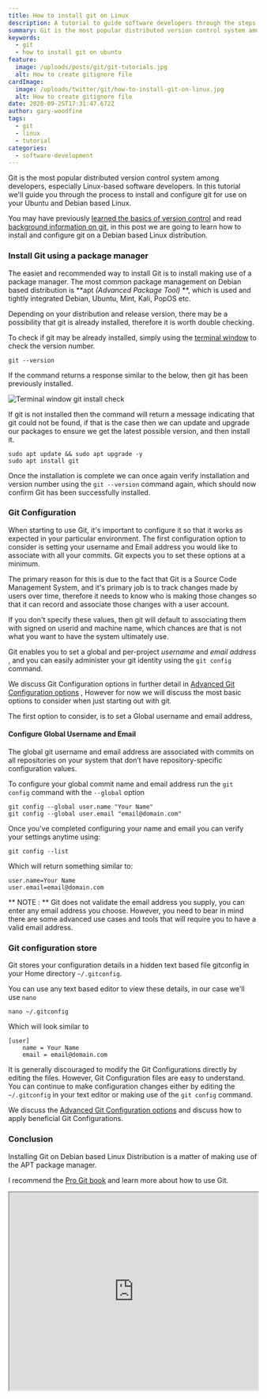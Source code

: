```yaml
---
title: How to install git on Linux
description: A tutorial to guide software developers through the steps required to install and configure Git distributed version control system on Debian based Linux distributions.
summary: Git is the most popular distributed version control system among developers, especially Linux-based software developers. In this tutorial we'll guide you through the process to install and configure git for use on your Ubuntu and Debian based Linux
keywords:
  - git
  - how to install git on ubuntu
feature:
  image: /uploads/posts/git/git-tutorials.jpg
  alt: How to create gitignore file
cardImage:
  image: /uploads/twitter/git/how-to-install-git-on-linux.jpg
  alt: How to create gitignore file
date: 2020-09-25T17:31:47.672Z
author: gary-woodfine
tags:
  - git
  - linux
  - tutorial
categories:
  - software-development
---
```

Git is the most popular distributed version control system among developers, especially Linux-based software developers. In this tutorial we'll guide you through the process to
install and configure git for use on your Ubuntu and Debian based Linux.  

You may have previously [learned the basics of version control](https://geekiam.io/learn-the-basics-of-version-control-to-become-a-master/ "Learn The Basics Of Version Control To Become A Master | Geek.I.Am") and read [background information on git](https://geekiam.io/what-is-git/ "What is git | Geek.I.Am"), in this post we are going to learn how to install and configure git on a Debian based Linux distribution.

### Install Git using a package manager
The easiet and recommended way to install Git is to install making use of a package manager. The most common package management on Debian based distribution is **apt *(Advanced Package Tool)* **, which is used and tightly integrated Debian, Ubuntu, Mint, Kali, PopOS etc.
 
 Depending on your distribution and release version, there may be a possibility that git is already installed, therefore it is worth double checking.
 
 To check if git may be already installed, simply using the [terminal window](https://geekiam.io/what-is-a-terminal-window/ "What is the terminal window | Geek.I.Am") to check the version number.
 ```shell script
git --version
```
If the command returns a response similar to the below, then git has been previously installed.

![Terminal window git install check](/uploads/git-version-check.jpg "Terminal window git install check")

If git is not installed then the command will return a message indicating that git could not be found, if that is the case then we can update and upgrade our packages to ensure we get the latest possible version, and then install it.

```shell script
sudo apt update && sudo apt upgrade -y
sudo apt install git
```
Once the installation is complete we can once again verify installation and version number using the `git --version` command again, which should now confirm Git has been successfully installed.

### Git Configuration
When starting to use Git, it's important to configure it so that it works as expected in your particular environment. The first configuration option to consider is setting your username and Email address you would like to associate with  all your commits. Git expects you to set these options at a minimum. 

The primary reason for this is due to the fact that Git is a Source Code Management System, and it's primary job is to track changes made by users over time, therefore it needs to know who is making those changes so that it can record and associate those changes with a user account.

If you don't specify these values, then git will default to associating them with signed on userid and machine name, which chances are that is not what you want to have the system ultimately use. 

Git enables you to set a global and per-project *username* and *email address* , and you can easily administer your git identity using the `git config` command.
 
We discuss Git Configuration options in further detail in [Advanced Git Configuration options](https://geekiam.io/advanced-git-configuration-options/ "Advanced Git Configuration options") , However for now we will discuss the most basic options to consider when just starting out with git.

The first option to consider, is to set a Global username and email address, 

#### Configure Global Username and Email
The global git username and email address are associated with commits on all repositories on your system that don’t have repository-specific configuration values.

To configure your global commit name and email address run the `git config` command with the `--global` option

```shell script
git config --global user.name "Your Name"
git config --global user.email "email@domain.com"
```
Once you've completed configuring your name and email you can verify your settings anytime using:

```shell script
git config --list
```

Which will return something similar to:

```shell script
user.name=Your Name
user.email=email@domain.com
```
** NOTE : **  Git does not validate the email address you supply, you can enter any email address you choose. However, you need to bear in mind there are some advanced use cases and tools that will require you to have a valid email address.


### Git configuration store
Git stores your configuration details in a hidden text based file gitconfig in your Home directory `~/.gitconfig`.

You can use any text based editor to view these details, in our case we'll use `nano`

```shell script
nano ~/.gitconfig
```
Which will look similar to
```shell script
[user]
    name = Your Name
    email = email@domain.com
```

It is generally discouraged to modify the Git Configurations directly by editing the files. However, Git Configuration files
are easy to understand.  You can continue to make configuration changes either by editing the `~/.gitconfig` in your 
text editor or making use of the `git config` command.

We discuss the [Advanced Git Configuration options](https://geekiam.io/advanced-git-configuration-options/) and discuss how to 
apply beneficial Git Configurations. 

### Conclusion
Installing Git on Debian based Linux Distribution is a matter of making use of the APT package manager.  

I recommend the [Pro Git book](https://amzn.to/308IsHT "Pro Git 2nd Edition") and learn more about how to use Git.

<iframe id="lbry-iframe" width="100%" height="400" src="https://lbry.tv/$/embed/How-to-install-Git-on-Debian-based-Linux/5747bb89fff677041ee2a612b5ab86add1edda68" allowfullscreen></iframe>
